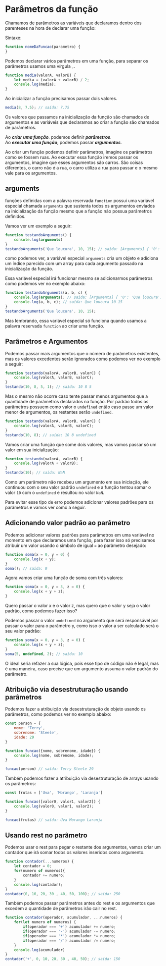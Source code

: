 # Parâmetros da função

Chamamos de parâmetros as variáveis que declaramos dentro dos parenteses na hora de declarar uma função:

Sintaxe:

```js
function nomeDaFuncao(parametro) {
}
```

Podemos declarar vários parâmetros em uma função, para separar os parâmetros usamos uma vírgula `,`.

```js
function media(valorA, valorB) {
    let media = (valorA + valorB) / 2;
    console.log(media);
}
```

Ao inicializar a função precisamos passar dois valores.

```js
media(8, 7.5); // saída: 7.75
```

Os valores que passamos na inicialização da função são chamados de argumentos e as variáveis que declaramos ao criar a função são chamados de parâmetros.

Ao ***criar uma função***. podemos definir  ***parâmetros***.  
Ao ***executar uma função***, podemos passar ***argumentos***.

Ao criar um função podemos definir parâmetros, imagine os parâmetros como se fossem ruas. Ao executar essa função iremos passar os argumentos, imagine que esses argumentos são carros. São coisas diferentes, o carro não é a rua, o carro utiliza a rua para passar e o mesmo vale para os argumentos.

## arguments

funções definidas com a palavra reservada `function` possui uma variável especial chamada `arguments` que sustenta todos os argumentos enviados na inicialização da função mesmo que a função não possua parâmetros definidos.

Vamos ver um exemplo a seguir:

```js
function testandoArguments() {
    console.log(arguments)
}
testandoArguments('Que loucura', 10, 15); // saída: [Arguments] { '0': 'Que loucura', '1': 10, '2': 15 }
```

como podemos ver, a variável especial `arguments` cria um objeto e adiciona um índice parecido com um array para cada argumento passado na inicialização da função.

Essa variável especial irá funcionar mesmo se adicionarmos parâmetros como podemos ver no exemplo abaixo:

```js
function testandoArguments(a, b, c) {
    console.log(arguments); // saída: [Arguments] { '0': 'Que loucura', '1': 10, '2': 15 }
    console.log(a, b, c); // saída: Que loucura 10 15
}
testandoArguments('Que loucura', 10, 15); 
```

Mas lembrando, essa variável especial só funciona quando usamos a palavra reservada `function` ao criar uma função.

## Parâmetros e Argumentos

Podemos passar mais argumentos que o número de parâmetros existentes, mas os valores excedentes serão ignorados como podemos ver no exemplo a seguir:

```js
function testando(valorA, valorB, valorC) {
    console.log(valorA, valorB, valorC);
}
testando(10, 8, 5, 1); // saída: 10 8 5
```

Mas o mesmo não ocorre caso tente passar menos argumentos que a quantidade de parâmetros declarados na função. Por padrão todos os parâmetros possuem como valor o `undefined` então caso passe um valor menor de argumentos, os restantes serão `undefined`.

```js
function testando(valorA, valorB, valorC) {
    console.log(valorA, valorB, valorC);
}
testando(10, 8); // saída: 10 8 undefined
```

Vamos criar uma função que some dois valores, mas vamos passar só um valor em sua inicialização:

```js
function testando(valorA, valorB) {
    console.log(valorA + valorB);
}
testando(10); // saída: NaN
```

Como um parâmetro não recebeu um argumento em sua iniciação, ele continuou com o seu valor padrão `undefined` e a função tentou somar o valor `10` com o `undefined` e resultou no valor `NaN`.

Para evitar esse tipo de erro podemos adicionar valores padrões para os parâmetros e vamos ver como a seguir.

## Adicionando valor padrão ao parâmetro

Podemos adicionar valores padrões para parâmetros em uma variável no momento em que declaramos uma função, para fazer isso só precisamos atribuir um valor usando o simbolo de igual `=` ao parâmetro desejado:

```js
function soma(x = 0, y = 0) {
    console.log(x + y);
}
soma(); // saída: 0
```

Agora vamos criar uma função de soma com três valores:

```js
function soma(x = 0, y = 3, z = 0) {
    console.log(x + y + z);
}
```

Quero passar o valor x e o valor z, mas quero que o valor y seja o valor padrão, como podemos fazer isso?

Podemos passar o valor `undefined` no argumento que será responsável por passar o valor para o parâmetro y, como isso o valor a ser calculado será o seu valor padrão:

```js
function soma(x = 0, y = 3, z = 0) {
    console.log(x + y + z);
}
soma(5, undefined, 2); // saída: 10
```

O ideal seria refazer a sua lógica, pois esse tipo de código não é legal, mas é uma maneira, caso precise que um argumento assuma o valor padrão do parâmetro.

## Atribuição via desestruturação usando parâmetros

Podemos fazer a atribuição via desestruturação de objeto usando os parâmetros, como podemos ver no exemplo abaixo:

```js
const person = {
    nome: 'Terry',
    sobrenome: 'Steele',
    idade: 29
}

function funcao({nome, sobrenome, idade}) {
    console.log(nome, sobrenome, idade);
}

funcao(person) // saída: Terry Steele 29
```

Também podemos fazer a atribuição via desestruturação de arrays usando os parâmetros:

```js
const frutas = ['Uva', 'Morango', 'Laranja']

function funcao([valor0, valor1, valor2]) {
    console.log(valor0, valor1, valor2);
}

funcao(frutas) // saída: Uva Morango Laranja

```

## Usando rest no parâmetro

Podemos usar o rest para pegar o restante dos argumentos, vamos criar um contador que irá somar todos os valores inseridos como argumento.

```js
function contador(...numeros) {
    let contador = 0;
    for(numero of numeros){
        contador += numero;
    }
    console.log(contador);
}
contador(0, 10, 20, 30 , 40, 50, 100); // saída: 250
```

Também podemos passar parâmetros antes do rest e os argumentos que excedem a quantidade de parâmetros irão cair no rest.

```js
function contador(operador, acumulador, ...numeros) {
    for(let numero of numeros) {
        if(operador === '+') acumulador += numero;
        if(operador === '-') acumulador -= numero;
        if(operador === '*') acumulador *= numero;
        if(operador === '/') acumulador /= numero;
    }
    console.log(acumulador)
}
contador('+', 0, 10, 20, 30 , 40, 50); // saída: 150
```
